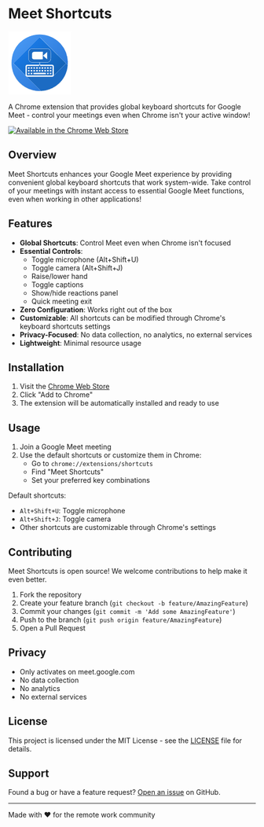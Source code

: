 # Meet Shortcuts

![Meet Shortcuts Logo](icons/icon128.png)

A Chrome extension that provides global keyboard shortcuts for Google Meet - control your meetings even when Chrome isn't your active window!

[![Available in the Chrome Web Store](https://storage.googleapis.com/web-dev-uploads/image/WlD8wC6g8khYWPJUsQceQkhXSlv1/iNEddTyWiMfLSwFD6qGq.png)](https://chrome.google.com/webstore/detail/meet-shortcuts/nfkeopgdjgkefmabpchkebllpjhlkpha)

## Overview

Meet Shortcuts enhances your Google Meet experience by providing convenient global keyboard shortcuts that work system-wide. Take control of your meetings with instant access to essential Google Meet functions, even when working in other applications!

## Features

- **Global Shortcuts**: Control Meet even when Chrome isn't focused
- **Essential Controls**:
  - Toggle microphone (Alt+Shift+U)
  - Toggle camera (Alt+Shift+J)
  - Raise/lower hand
  - Toggle captions
  - Show/hide reactions panel
  - Quick meeting exit
- **Zero Configuration**: Works right out of the box
- **Customizable**: All shortcuts can be modified through Chrome's keyboard shortcuts settings
- **Privacy-Focused**: No data collection, no analytics, no external services
- **Lightweight**: Minimal resource usage

## Installation

1. Visit the [Chrome Web Store](https://chrome.google.com/webstore/detail/meet-shortcuts/nfkeopgdjgkefmabpchkebllpjhlkpha)
2. Click "Add to Chrome"
3. The extension will be automatically installed and ready to use

## Usage

1. Join a Google Meet meeting
2. Use the default shortcuts or customize them in Chrome:
   - Go to `chrome://extensions/shortcuts`
   - Find "Meet Shortcuts"
   - Set your preferred key combinations

Default shortcuts:
- `Alt+Shift+U`: Toggle microphone
- `Alt+Shift+J`: Toggle camera
- Other shortcuts are customizable through Chrome's settings

## Contributing

Meet Shortcuts is open source! We welcome contributions to help make it even better.

1. Fork the repository
2. Create your feature branch (`git checkout -b feature/AmazingFeature`)
3. Commit your changes (`git commit -m 'Add some AmazingFeature'`)
4. Push to the branch (`git push origin feature/AmazingFeature`)
5. Open a Pull Request

## Privacy

- Only activates on meet.google.com
- No data collection
- No analytics
- No external services

## License

This project is licensed under the MIT License - see the [LICENSE](LICENSE) file for details.

## Support

Found a bug or have a feature request? [Open an issue](https://github.com/daliovic/meet-shortcuts-extension/issues) on GitHub.

---

Made with ❤️ for the remote work community
